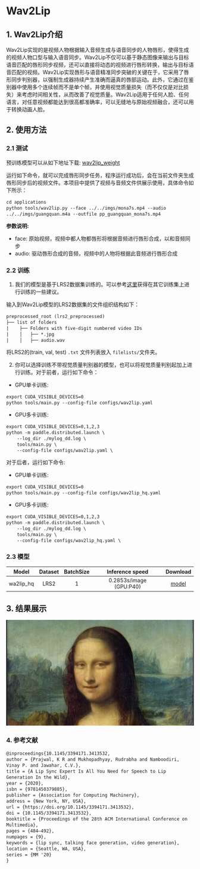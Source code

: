# Wav2Lip

## 1. Wav2Lip介绍

Wav2Lip实现的是视频人物根据输入音频生成与语音同步的人物唇形，使得生成的视频人物口型与输入语音同步。Wav2Lip不仅可以基于静态图像来输出与目标语音匹配的唇形同步视频，还可以直接将动态的视频进行唇形转换，输出与目标语音匹配的视频。Wav2Lip实现唇形与语音精准同步突破的关键在于，它采用了唇形同步判别器，以强制生成器持续产生准确而逼真的唇部运动。此外，它通过在鉴别器中使用多个连续帧而不是单个帧，并使用视觉质量损失（而不仅仅是对比损失）来考虑时间相关性，从而改善了视觉质量。Wav2Lip适用于任何人脸、任何语言，对任意视频都能达到很高都准确率，可以无缝地与原始视频融合，还可以用于转换动画人脸。

## 2. 使用方法
### 2.1 测试
预训练模型可以从如下地址下载: [wav2lip_weight](https://paddlegan.bj.bcebos.com/models/wav2lip_hq.pdparams)


运行如下命令，就可以完成唇形同步任务，程序运行成功后，会在当前文件夹生成唇形同步后的视频文件。本项目中提供了视频与音频文件供展示使用，具体命令如下所示：

```
cd applications
python tools/wav2lip.py --face ../../imgs/mona7s.mp4 --audio ../../imgs/guangquan.m4a --outfile pp_guangquan_mona7s.mp4
```
**参数说明:**
- face: 原始视频，视频中都人物都唇形将根据音频进行唇形合成，以和音频同步
- audio: 驱动唇形合成的音频，视频中的人物将根据此音频进行唇形合成

### 2.2 训练
1. 我们的模型是基于LRS2数据集训练的。可以参考[这里](https://github.com/Rudrabha/Wav2Lip#training-on-datasets-other-than-lrs2)获得在其它训练集上进行训练的一些建议。

输入到Wav2Lip模型的LRS2数据集的文件组织结构如下：

```
preprocessed_root (lrs2_preprocessed)
├── list of folders
|    ├── Folders with five-digit numbered video IDs
|    │   ├── *.jpg
|    │   ├── audio.wav
```
将LRS2的(train, val, test) `.txt` 文件列表放入 `filelists/`文件夹。

2. 你可以选择训练不带视觉质量判别器的模型，也可以将视觉质量判别起加上进行训练。对于前者，运行如下命令：

- GPU单卡训练:
```
export CUDA_VISIBLE_DEVICES=0
python tools/main.py --config-file configs/wav2lip.yaml
```

- GPU多卡训练:
```
export CUDA_VISIBLE_DEVICES=0,1,2,3
python -m paddle.distributed.launch \
    --log_dir ./mylog_dd.log \
    tools/main.py \
    --config-file configs/wav2lip.yaml \

```
对于后者，运行如下命令:
- GPU单卡训练:
```
export CUDA_VISIBLE_DEVICES=0
python tools/main.py --config-file configs/wav2lip_hq.yaml
```
- GPU多卡训练:
```
export CUDA_VISIBLE_DEVICES=0,1,2,3
python -m paddle.distributed.launch \
    --log_dir ./mylog_dd.log \
    tools/main.py \
    --config-file configs/wav2lip_hq.yaml \

```


### 2.3 模型
Model|Dataset|BatchSize|Inference speed|Download
---|:--:|:--:|:--:|:--:
wa2lip_hq|LRS2| 1 | 0.2853s/image (GPU:P40) | [model](https://paddlegan.bj.bcebos.com/models/psgan_weight.pdparam://paddlegan.bj.bcebos.com/models/wav2lip_hq.pdparams)

## 3. 结果展示

![](../../imgs/mona.gif)


### 4. 参考文献

```
@inproceedings{10.1145/3394171.3413532,
author = {Prajwal, K R and Mukhopadhyay, Rudrabha and Namboodiri, Vinay P. and Jawahar, C.V.},
title = {A Lip Sync Expert Is All You Need for Speech to Lip Generation In the Wild},
year = {2020},
isbn = {9781450379885},
publisher = {Association for Computing Machinery},
address = {New York, NY, USA},
url = {https://doi.org/10.1145/3394171.3413532},
doi = {10.1145/3394171.3413532},
booktitle = {Proceedings of the 28th ACM International Conference on Multimedia},
pages = {484–492},
numpages = {9},
keywords = {lip sync, talking face generation, video generation},
location = {Seattle, WA, USA},
series = {MM '20}
}
```
